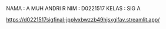 NAMA   : A MUH ANDRI R
NIM    : D0221517
KELAS  : SIG A

https://d0221517sigfinal-jpplvxbwzzb49hjsxgifav.streamlit.app/
